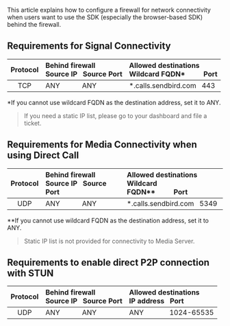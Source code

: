 This article explains how to configure a firewall for network connectivity when users want to use the SDK (especially the browser-based SDK) behind the firewall.

## Requirements for Signal Connectivity
|Protocol|Behind firewall<br>Source IP&nbsp;&nbsp;&nbsp;Source Port                     |Allowed destinations<br>Wildcard FQDN*&nbsp;&nbsp;&nbsp;&nbsp;&nbsp;&nbsp;&nbsp;&nbsp;&nbsp;&nbsp;Port|
|:------:|:-----------------------------------------------------------------------------|:----------------------------------------------------------------------------------------------------|
|TCP     |ANY&nbsp;&nbsp;&nbsp;&nbsp;&nbsp;&nbsp;&nbsp;&nbsp;&nbsp;&nbsp;&nbsp;&nbsp;ANY|*.calls.sendbird.com&nbsp;&nbsp;&nbsp;443                                                            |

*If you cannot use wildcard FQDN as the destination address, set it to ANY.
 
> If you need a static IP list, please go to your dashboard and file a ticket.

## Requirements for Media Connectivity when using Direct Call
|Protocol|Behind firewall<br>Source IP&nbsp;&nbsp;&nbsp;Source Port                     |Allowed destinations<br>Wildcard FQDN**&nbsp;&nbsp;&nbsp;&nbsp;&nbsp;&nbsp;&nbsp;&nbsp;&nbsp;&nbsp;Port|
|:------:|:-----------------------------------------------------------------------------|:----------------------------------------------------------------------------------------------------|
|UDP     |ANY&nbsp;&nbsp;&nbsp;&nbsp;&nbsp;&nbsp;&nbsp;&nbsp;&nbsp;&nbsp;&nbsp;&nbsp;ANY|*.calls.sendbird.com&nbsp;&nbsp;&nbsp;5349                                                           |

**If you cannot use wildcard FQDN as the destination address, set it to ANY.

> Static IP list is not provided for connectivity to Media Server.

## Requirements to enable direct P2P connection with STUN
|Protocol|Behind firewall<br>Source IP&nbsp;&nbsp;&nbsp;Source Port                     |Allowed destinations<br>IP address&nbsp;&nbsp;&nbsp;Port|
|:------:|:-----------------------------------------------------------------------------|:------------------------------------------------------------------------------------------------|
|UDP     |ANY&nbsp;&nbsp;&nbsp;&nbsp;&nbsp;&nbsp;&nbsp;&nbsp;&nbsp;&nbsp;&nbsp;&nbsp;ANY|ANY&nbsp;&nbsp;&nbsp;&nbsp;&nbsp;&nbsp;&nbsp;&nbsp;&nbsp;&nbsp;&nbsp;&nbsp;&nbsp;&nbsp;1024-65535|

